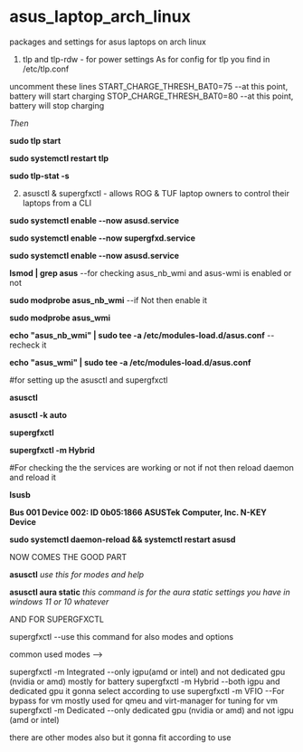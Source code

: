 # asus_laptop_arch_linux
packages and settings for asus laptops on arch linux


1. tlp and tlp-rdw - for power settings
As for config for tlp you find in /etc/tlp.conf

uncomment these lines
START_CHARGE_THRESH_BAT0=75  --at this point, battery will start charging
STOP_CHARGE_THRESH_BAT0=80  --at this point, battery will stop charging

*Then*

**sudo tlp start**

**sudo systemctl restart tlp**

**sudo tlp-stat -s**



2. asusctl  & supergfxctl - allows ROG & TUF laptop owners to control their laptops from a CLI

 **sudo systemctl enable --now asusd.service**

 **sudo systemctl enable --now supergfxd.service**
 
 **sudo systemctl enable --now asusd.service**

 
 
 **lsmod | grep asus**                        --for checking asus_nb_wmi and asus-wmi is enabled or not
 
 **sudo modprobe asus_nb_wmi**         --if Not then enable it                                         
 
 **sudo modprobe asus_wmi**
 
 
 
 **echo "asus_nb_wmi" | sudo tee -a /etc/modules-load.d/asus.conf**   --recheck it          
 
 **echo "asus_wmi" | sudo tee -a /etc/modules-load.d/asus.conf**



#for setting up the asusctl and supergfxctl 
 
 **asusctl**
 
 **asusctl -k auto**


 
 **supergfxctl**
 
 **supergfxctl -m Hybrid**

 
 
 #For checking the the services are working or not if not then reload daemon and reload it
 
 **lsusb**
 
 **Bus 001 Device 002: ID 0b05:1866 ASUSTek Computer, Inc. N-KEY Device**
 
 **sudo  systemctl daemon-reload && systemctl restart asusd**





NOW COMES THE GOOD PART 

 **asusctl**                   *use this for modes and help*
 
 **asusctl aura static**       *this command is for the aura static settings you have in windows 11 or 10 whatever*




AND FOR SUPERGFXCTL 

supergfxctl               --use this command for also modes and options

common used modes  -->

supergfxctl -m Integrated       --only igpu(amd or intel) and not dedicated gpu (nvidia or amd) mostly for battery
supergfxctl -m Hybrid           --both igpu and dedicated gpu it gonna select according to use
supergfxctl -m VFIO             --For bypass for vm mostly used for qmeu and virt-manager for tuning for vm   
supergfxctl -m Dedicated        --only dedicated gpu (nvidia or amd) and not igpu (amd or intel) 

there are other modes also but it gonna fit according to use




 
